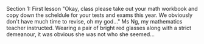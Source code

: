 Section 1: First lesson
"Okay, class please take out your math workbook and copy down the scheldule for your tests and exams this year. We obviously don't have much time to revise, oh my god..." Ms Ng, my mathematics teacher instructed. Wearing a pair of bright red glasses along with a strict demeanour, it was obvious she was not who she seemed...
